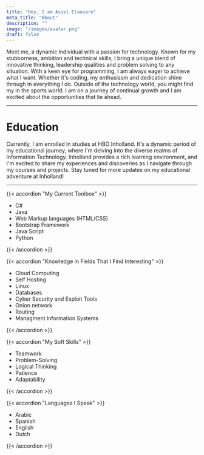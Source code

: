 ```yaml
---
title: "Hey, I am Asiel Elaouare"
meta_title: "About"
description: ""
image: "/images/avatar.png"
draft: false
---
```



Meet me, a dynamic individual with a passion for technology. Known for my stubborness, ambition and technical skills, I bring a unique blend of innovative thinking, leadership qualities and problem solving to any situation. With a keen eye for programming, I am always eager to achieve what I want. Whether it's coding, my enthusiasm and dedication shine through in everything I do. Outside of the technology world, you might find my in the sports world. I am on a journey of continual growth and I am excited about the opportunities that lie ahead.

<hr>

# Education

Currently, I am enrolled in studies at HBO Inholland. It's a dynamic period of my educational journey, where I'm delving into the diverse realms of Information Technology. Inholland provides a rich learning environment, and I'm excited to share my experiences and discoveries as I navigate through my courses and projects. Stay tuned for more updates on my educational adventure at Inholland! 

<hr>


{{< accordion "My Current Toolbox" >}}

- C#
- Java
- Web Markup languages (HTML/CSS)
- Bootstrap Framework
- Java Script
- Python


{{< /accordion >}}

{{< accordion "Knowledge in Fields That I Find Interesting" >}}

- Cloud Computing
- Self Hosting
- Linux
- Databases
- Cyber Security and Exploit Tools 
- Onion network
- Routing
- Managment Information Systems



{{< /accordion >}}

{{< accordion "My Soft Skills" >}}

- Teamwork
- Problem-Solving
- Logical Thinking
- Patience
- Adaptability


{{< /accordion >}}


{{< accordion "Languages I Speak" >}}

- Arabic
- Spanish
- English
- Dutch

{{< /accordion >}}



